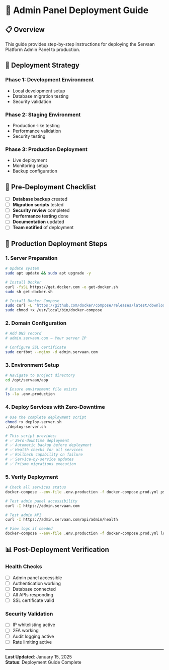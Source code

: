 # 🚀 Admin Panel Deployment Guide

## 📋 Overview

This guide provides step-by-step instructions for deploying the Servaan Platform Admin Panel to production.

## 🎯 Deployment Strategy

### **Phase 1: Development Environment**
- Local development setup
- Database migration testing
- Security validation

### **Phase 2: Staging Environment**
- Production-like testing
- Performance validation
- Security testing

### **Phase 3: Production Deployment**
- Live deployment
- Monitoring setup
- Backup configuration

## 🔧 Pre-Deployment Checklist

- [ ] **Database backup** created
- [ ] **Migration scripts** tested
- [ ] **Security review** completed
- [ ] **Performance testing** done
- [ ] **Documentation** updated
- [ ] **Team notified** of deployment

## 🚀 Production Deployment Steps

### **1. Server Preparation**
```bash
# Update system
sudo apt update && sudo apt upgrade -y

# Install Docker
curl -fsSL https://get.docker.com -o get-docker.sh
sudo sh get-docker.sh

# Install Docker Compose
sudo curl -L "https://github.com/docker/compose/releases/latest/download/docker-compose-$(uname -s)-$(uname -m)" -o /usr/local/bin/docker-compose
sudo chmod +x /usr/local/bin/docker-compose
```

### **2. Domain Configuration**
```bash
# Add DNS record
# admin.servaan.com → Your server IP

# Configure SSL certificate
sudo certbot --nginx -d admin.servaan.com
```

### **3. Environment Setup**
```bash
# Navigate to project directory
cd /opt/servaan/app

# Ensure environment file exists
ls -la .env.production
```

### **4. Deploy Services with Zero-Downtime**
```bash
# Use the complete deployment script
chmod +x deploy-server.sh
./deploy-server.sh

# This script provides:
# ✅ Zero-downtime deployment
# ✅ Automatic backup before deployment
# ✅ Health checks for all services
# ✅ Rollback capability on failure
# ✅ Service-by-service updates
# ✅ Prisma migrations execution
```

### **5. Verify Deployment**
```bash
# Check all services status
docker-compose --env-file .env.production -f docker-compose.prod.yml ps

# Test admin panel accessibility
curl -I https://admin.servaan.com

# Test admin API
curl -I https://admin.servaan.com/api/admin/health

# View logs if needed
docker-compose --env-file .env.production -f docker-compose.prod.yml logs -f admin-backend
```

## 📊 Post-Deployment Verification

### **Health Checks**
- [ ] Admin panel accessible
- [ ] Authentication working
- [ ] Database connected
- [ ] All APIs responding
- [ ] SSL certificate valid

### **Security Validation**
- [ ] IP whitelisting active
- [ ] 2FA working
- [ ] Audit logging active
- [ ] Rate limiting active

---

**Last Updated**: January 15, 2025  
**Status**: Deployment Guide Complete
